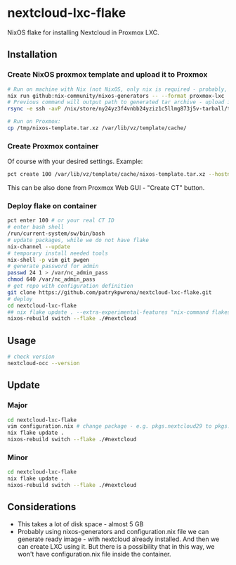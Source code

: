 # nextcloud-lxc-flake
NixOS flake for installing Nextcloud in Proxmox LXC.
## Installation
### Create NixOS proxmox template and upload it to Proxmox
```bash
# Run on machine with Nix (not NixOS, only nix is required - probably, not tested) already installed:
nix run github:nix-community/nixos-generators -- --format proxmox-lxc
# Previous command will output path to generated tar archive - upload it to your Proxmox machine - for example
rsync -e ssh -avP /nix/store/ny24yz3f4vnbb24yziz1c5llmg873j5v-tarball/tarball/nixos-system-x86_64-linux.tar.xz proxmox.example.com:/tmp/nixos-template.tar.xz

# Run on Proxmox:
cp /tmp/nixos-template.tar.xz /var/lib/vz/template/cache/
```
### Create Proxmox container
Of course with your desired settings. Example:
```bash
pct create 100 /var/lib/vz/template/cache/nixos-template.tar.xz --hostname nextcloud --memory 2048 --net0 name=eth0,bridge=vmbr0,firewall=0,gw=192.168.10.1,ip=192.168.10.71/24 --storage local --rootfs local:20 --unprivileged 1 --ignore-unpack-errors --ostype nixos --password="$ROOTPASS" --start 1
```
This can be also done from Proxmox Web GUI - "Create CT" button.
### Deploy flake on container
```bash
pct enter 100 # or your real CT ID
# enter bash shell
/run/current-system/sw/bin/bash
# update packages, while we do not have flake
nix-channel --update
# temporary install needed tools
nix-shell -p vim git pwgen
# generate password for admin
passwd 24 1 > /var/nc_admin_pass
chmod 640 /var/nc_admin_pass
# get repo with configuration definition
git clone https://github.com/patrykpwrona/nextcloud-lxc-flake.git
# deploy
cd nextcloud-lxc-flake
## nix flake update . --extra-experimental-features "nix-command flakes" - optional - only when no flake.lock is present
nixos-rebuild switch --flake ./#nextcloud
```

## Usage
```bash
# check version
nextcloud-occ --version
```

## Update
### Major
```bash
cd nextcloud-lxc-flake
vim configuration.nix # change package - e.g. pkgs.nextcloud29 to pkgs.nextcloud30
nix flake update .
nixos-rebuild switch --flake ./#nextcloud
```
### Minor
```bash
cd nextcloud-lxc-flake
nix flake update .
nixos-rebuild switch --flake ./#nextcloud
```

## Considerations
* This takes a lot of disk space - almost 5 GB
* Probably using nixos-generators and configuration.nix file we can generate ready image - with nextcloud already installed. And then we can create LXC using it. But there is a possibility that in this way, we won't have configuration.nix file inside the container.